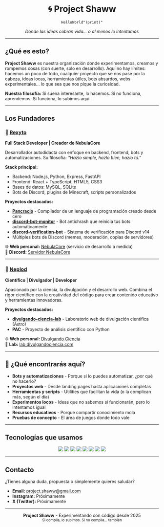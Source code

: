 <p align="center">
  <h1 align="center">🌀 Project Shaww</h1>
  <p align="center">
    <code>HelloWorld")print("</code>
  </p>
  <p align="center">
    <em>Donde las ideas cobran vida... o al menos lo intentamos</em>
  </p>
</p>

---

##  ¿Qué es esto?

**Project Shaww** es nuestra organización donde experimentamos, creamos y rompemos cosas (con suerte, solo en desarrollo). Aquí no hay límites: hacemos un poco de todo, cualquier proyecto que se nos pase por la cabeza, ideas locas, herramientas útiles, bots absurdos, webs experimentales... lo que sea que nos pique la curiosidad.

**Nuestra filosofía:** Si suena interesante, lo hacemos. Si no funciona, aprendemos. Si funciona, lo subimos aquí.

---

##  Los Fundadores

### 🔷 [Rexyto](https://github.com/Rexyto)
**Full Stack Developer | Creador de NebulaCore**

Desarrollador autodidacta con enfoque en backend, frontend, bots y automatizaciones. Su filosofía: *"Hazlo simple, hazlo bien, hazlo tú."*

**Stack principal:**
- Backend: Node.js, Python, Express, FastAPI
- Frontend: React + TypeScript, HTML5, CSS3
- Bases de datos: MySQL, SQLite
- Bots de Discord, plugins de Minecraft, scripts personalizados

**Proyectos destacados:**
- [**Pancracio**](https://github.com/Rexyto/Pancracio) - Compilador de un lenguaje de programación creado desde cero
- [**discord-bot-monitor**](https://github.com/Rexyto/discord-bot-monitor) - Bot antichrash que reinicia tus bots automáticamente
- [**discord-verification-bot**](https://github.com/Rexyto/discord-verification-bot) - Sistema de verificación para Discord v14
- Múltiples bots de Discord (memes, moderación, copias de servidores)

🌐 **Web personal:** [NebulaCore](http://nebulacoree.duckdns.org:4444) (servicio de desarrollo a medida)  
💬 **Discord:** [Servidor NebulaCore](https://discord.gg/rpUX4Cq8Ht)

---

### 🔶 [Neplod](https://github.com/Neplod)
**Científico | Divulgador | Developer**

Apasionado por la ciencia, la divulgación y el desarrollo web. Combina el rigor científico con la creatividad del código para crear contenido educativo y herramientas innovadoras.

**Proyectos destacados:**
- [**divulgando-ciencia-lab**](https://github.com/Neplod/divulgando-ciencia-lab) - Laboratorio web de divulgación científica (Astro)
- **PAC** - Proyecto de análisis científico con Python

🌐 **Web personal:** [Divulgando Ciencia](https://www.divulgandociencia.com/)  
🔬 **Lab:** [lab.divulgandociencia.com](https://lab.divulgandociencia.com)

---

## 🚀 ¿Qué encontrarás aquí?

-  **Bots y automatizaciones** - Porque si lo puedes automatizar, ¿por qué no hacerlo?
-  **Proyectos web** - Desde landing pages hasta aplicaciones completas
-  **Herramientas y scripts** - Utilities que facilitan la vida (o la complican más, según el día)
-  **Experimentos locos** - Ideas que no sabemos si funcionarán, pero lo intentamos igual
-  **Recursos educativos** - Porque compartir conocimiento mola
- **Pruebas de concepto** - El área de juegos donde todo vale

---

##  Tecnologías que usamos

<p align="center">
  <img src="https://img.shields.io/badge/JavaScript-F7DF1E?style=for-the-badge&logo=javascript&logoColor=black" />
  <img src="https://img.shields.io/badge/TypeScript-007ACC?style=for-the-badge&logo=typescript&logoColor=white" />
  <img src="https://img.shields.io/badge/Python-3776AB?style=for-the-badge&logo=python&logoColor=white" />
  <img src="https://img.shields.io/badge/Node.js-43853D?style=for-the-badge&logo=node.js&logoColor=white" />
  <img src="https://img.shields.io/badge/React-20232A?style=for-the-badge&logo=react&logoColor=61DAFB" />
  <img src="https://img.shields.io/badge/Astro-FF5D01?style=for-the-badge&logo=astro&logoColor=white" />
  <img src="https://img.shields.io/badge/MySQL-005C84?style=for-the-badge&logo=mysql&logoColor=white" />
  <img src="https://img.shields.io/badge/Discord-7289DA?style=for-the-badge&logo=discord&logoColor=white" />
</p>

---

##  Contacto

¿Tienes alguna duda, propuesta o simplemente quieres saludar?

-  **Email:** project.shaww@gmail.com
-  **Instagram:** Próximamente
-  **X (Twitter):** Próximamente

---

<p align="center">
  <strong>Project Shaww</strong> - Experimentando con código desde 2025
  <br>
  <sub>Si compila, lo subimos. Si no compila... también</sub>
</p>
